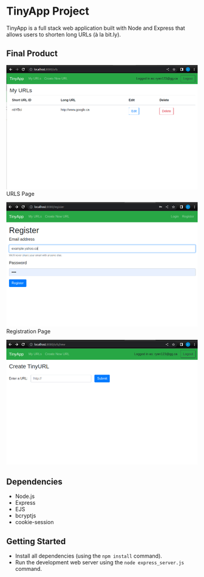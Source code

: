 # TinyApp Project

TinyApp is a full stack web application built with Node and Express that allows users to shorten long URLs (à la bit.ly).

## Final Product

!["Screenshot of URLs page"](https://github.com/plettboy/tinyApp/blob/master/docs/urls.png?raw=true)
URLS Page

!["Screenshot of the Registration Page"](https://github.com/plettboy/tinyApp/blob/master/docs/register_page.png?raw=true)
Registration Page

!["screenshot URL Addition Page"](https://github.com/plettboy/tinyApp/blob/master/docs/new_url_page.png?raw=true)

## Dependencies

- Node.js
- Express
- EJS
- bcryptjs
- cookie-session

## Getting Started

- Install all dependencies (using the `npm install` command).
- Run the development web server using the `node express_server.js` command.
